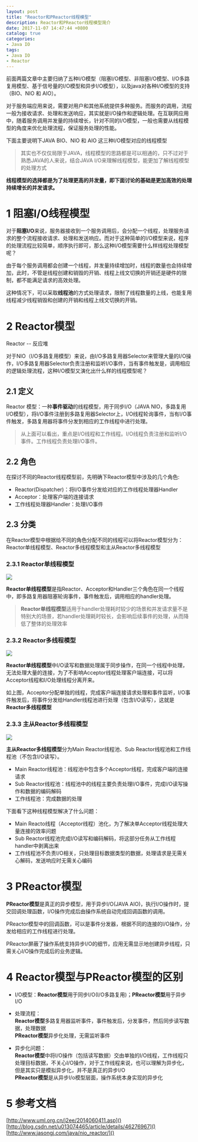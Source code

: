 ```yaml
---
layout: post
title: "Reactor和PReactor线程模型"
description: Reactor和PReactor线程模型简介
date: 2017-11-07 14:47:44 +0800
catalog: true
categories:
- Java IO
tags:
- Java IO
- Reactor
---
```


前面两篇文章中主要归纳了五种I/O模型（阻塞I/O模型、非阻塞I/O模型、I/O多路复用模型、基于信号量的I/O模型和异步I/O模型），以及java对各种I/O模型的支持（BIO、NIO 和 AIO）。  

对于服务端应用来说，需要对用户和其他系统提供多种服务。而服务的调用，流程一般为接收请求、处理和发送响应，其实就是I/O操作和逻辑处理。在互联网应用中，随着服务调用并发量的持续增长，针对不同的I/O模型，一般也需要从线程模型的角度来优化处理流程，保证服务处理的性能。    

下面主要说明下JAVA BIO、NIO 和 AIO 这三种I/O模型对应的线程模型  

> 其实也不仅仅局限于JAVA，线程模型的思路都是可以相通的，只不过对于熟悉JAVA的人来说，结合JAVA I/O来理解线程模型，能更加了解线程模型的处理方式    

**线程模型的选择都是为了处理更高的并发量，即下面讨论的基础是更加高效的处理持续增长的并发请求。**  

# 1 阻塞I/O线程模型  

对于**阻塞I/O**来说，服务器接收到一个服务调用后，会分配一个线程，处理服务请求的整个流程接收请求、处理和发送响应。而对于这种简单的I/O模型来说，程序的处理流程比较简单，顺序执行即可，那么这种I/O模型需要什么样线程处理模型呢？  

由于每个服务调用都会创建一个线程，并发量持续增加时，线程的数量也会持续增加，此时，不管是线程创建和销毁的开销、线程上线文切换的开销还是硬件的限制，都不能满足请求的高效处理。  

这种情况下，可以采取**线程池**的方式处理请求，限制了线程数量的上线，也能复用线程减少线程销毁和创建的开销和线程上线文切换的开销。    

# 2 Reactor模型  

Reactor -- 反应堆 

对于NIO（I/O多路复用模型）来说，由I/O多路复用器Selector来管理大量的I/O操作，I/O多路复用器Selector负责注册和监听I/O事件，当有事件触发是，调用相应的逻辑处理流程，这种I/O模型又演化出什么样的线程模型呢？  

## 2.1 定义  

Reactor 模型：一种**事件驱动**的线程模型，用于同步I/O（JAVA NIO，多路复用I/O模型），将I/O事件注册到多路复用器Selector上，I/O线程轮询事件，当有I/O事件触发，多路复用器将事件分发到相应的工作线程中进行处理。  

> 从上面可以看出，重点是I/O线程和工作线程。I/O线程负责注册和监听I/O事件。工作线程负责处理I/O事件。  

## 2.2 角色

在探讨不同的Reactor线程模型前，先明确下Reactor模型中涉及的几个角色:  

- Reactor(Dispatcher)：将I/O事件分发给对应的工作线程处理器Handler  
- Acceptor：处理客户端的连接请求  
- 工作线程处理器Handler：处理I/O事件  

## 2.3 分类  

在Reactor模型中根据给不同的角色分配不同的线程可以将Reactor模型分为：Reactor单线程模型、Reactor多线程模型和主从Reactor多线程模型   

### 2.3.1 Reactor单线程模型  

![](/images/thread_model_single.jpg)  

**Reactor单线程模型**是指Reactor、Acceptor和Handler三个角色在同一个线程中，即多路复用器阻塞轮询事件，事件触发后，调用相应的handler处理。  

> **Reactor单线程模型**适用于handler处理耗时较少的场景和并发请求量不是特别大的场景，若handler处理耗时较长，会影响后续事件的处理，从而降低了整体的处理效率  

### 2.3.2 Reactor多线程模型  

![](/images/thread_model_multi.jpg)  

**Reactor单线程模型**中I/O读写和数据处理属于同步操作，在同一个线程中处理，无法处理大量的连接，为了不影响Acceptor线程处理客户端连接，可以将Acceptor线程和I/O处理线程分离开来。  

如上图，Acceptor分配单独的线程，完成客户端连接请求处理和事件监听，I/O事件触发后，将事件分发给Handler线程池进行处理（包含I/O读写），这就是**Reactor多线程模型**      

  
### 2.3.3 主从Reactor多线程模型  

![](/images/thread_model_main_sub.jpg)   

**主从Reactor多线程模型**分为Main Reactor线程池、Sub Reactor线程池和工作线程池（不包含I/O读写）。  

- Main Reactor线程池：线程池中包含多个Acceptor线程，完成客户端的连接请求  
- Sub Reactor线程池：线程池中的线程主要负责处理I/O事件，完成I/O读写操作和数据的编码解码  
- 工作线程池：完成数据的处理  

下面看下这种线程模型解决了什么问题：  

- Main Reacto线程（Acceptor线程）池化，为了解决单Acceptor线程处理大量连接的效率问题  
- Sub Reactor线程池完成I/O读写和编码解码，将这部分任务从工作线程handler中剥离出来  
- 工作线程池不负责I/O相关，只处理目标数据类型的数据，处理请求是无需关心解码，发送响应时无需关心编码  

# 3 PReactor模型  

**PReactor模型**是真正的异步模型，用于异步I/O(JAVA AIO)，执行I/O操作时，提交回调处理函数，I/O操作完成后由操作系统自动完成回调函数的调用。   

PReactor模型中的回调函数，可以是事件分发器，根据不同的连接的I/O操作，分发给相应的工作线程进行处理。    

PReactor屏蔽了操作系统支持异步I/O的细节，应用无需显示地创建异步线程，只需关心I/O操作完成后的业务逻辑。    

# 4 Reactor模型与PReactor模型的区别  

- I/O模型：**Reactor模型**用于同步I/O(I/O多路复用)；**PReactor模型**用于异步I/O  
- 处理流程：  
**Reactor模型**多路复用器监听事件，事件触发后，分发事件，然后同步读写数据，处理数据  
**PReactor模型**异步化处理，无需监听事件    

- 异步化问题：  
**Reactor模型**中将I/O操作（包括读写数据）交由单独的I/O线程，工作线程只处理目标数据，不关心I/O操作，对于工作线程来说，也可以理解为异步化，但是其实只是模拟异步化，并不是真正的异步I/O    
**PReactor模型**是从异步I/o模型层面，操作系统本身实现的异步化  

# 5 参考文档  

[http://www.uml.org.cn/j2ee/2014060411.asp]()  
[http://blog.csdn.net/u013074465/article/details/46276967]()  
[http://www.jasongj.com/java/nio_reactor/]()  

